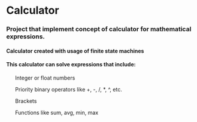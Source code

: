 <h1>Calculator</h1>

<h3> Project that implement concept of calculator for mathematical expressions.</h3>

<h4> Calculator created with usage of finite state machines</h4>
<h4> This calculator can solve expressions that include:</h4>

<ul> Integer or float numbers</ul>
<ul> Priority binary operators like +, -, /, *, ^, etc.</ul>
<ul> Brackets</ul>
<ul> Functions like sum, avg, min, max</ul>
